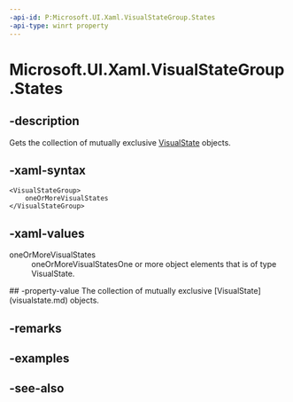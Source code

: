 ```yaml
---
-api-id: P:Microsoft.UI.Xaml.VisualStateGroup.States
-api-type: winrt property
---
```


<!-- Property syntax
public Windows.Foundation.Collections.IVector<Windows.UI.Xaml.VisualState> States { get; }
-->

# Microsoft.UI.Xaml.VisualStateGroup.States

## -description
Gets the collection of mutually exclusive [VisualState](visualstate.md) objects.

## -xaml-syntax
```xaml
<VisualStateGroup>
    oneOrMoreVisualStates
</VisualStateGroup>
```


## -xaml-values
<dl><dt>oneOrMoreVisualStates</dt><dd>oneOrMoreVisualStatesOne or more object elements that is of type VisualState.</dd>
</dl>
## -property-value
The collection of mutually exclusive [VisualState](visualstate.md) objects.

## -remarks

## -examples

## -see-also
